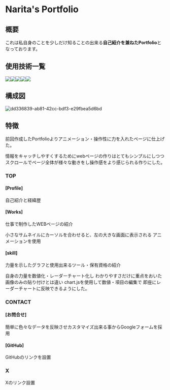 # Narita's Portfolio

## 概要

これは私自身のことを少しだけ知ることの出来る**自己紹介を兼ねたPortfolio**となっております。

## 使用技術一覧

<img src="https://img.shields.io/badge/-Html5-E34F26.svg?logo=html5&style=plastic"><img src="https://img.shields.io/badge/-Css3-1572B6.svg?logo=css3&style=plastic"><img src="https://img.shields.io/badge/-Javascript-F7DF1E.svg?logo=javascript&style=plastic"><img src="https://img.shields.io/badge/-Node.js-339933.svg?logo=node.js&style=plastic"><img src="https://img.shields.io/badge/-Canva-00C4CC.svg?logo=canva&style=plastic">

## 構成図

![dd336839-ab81-42cc-bdf3-e29fbea5d6bd](https://github.com/user-attachments/assets/3c41dca8-437c-425f-baca-82bfac9a89fb)

## 特徴

前回作成したPortfolioよりアニメーション・操作性に力を入れたページに仕上げた。

情報をキャッチしやすくするためにwebページの作りはとてもシンプルにしつつ
スクロールでページ全体が様々な動きをし操作感をより感じられる作りにした。

### TOP

#### [Profile]

自己紹介と経緯歴

#### [Works]

仕事で制作したWEBページの紹介

小さなサムネイルにカーソルを合わせると、左の大きな画面に表示される
アニメーションを使用

#### [skill]

力量を示したグラフと使用出来るツール・保有資格の紹介

自身の力量を数値化・レーダーチャート化し
わかりやすさだけに重点をおいた画像のみの貼り付けとは違い
chart.jsを使用して数値・項目の編集で
即座にレーダーチャートに反映できるようにした。

### CONTACT

#### [お問合せ]

簡単に色々なデータを反映させカスタマイズ出来る事からGoogleフォームを採用

#### [GitHub]

GitHubのリンクを設置

### X

Xのリンク設置
